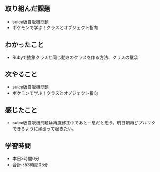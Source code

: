 ## 取り組んだ課題
- suica版自販機問題
- ポケモンで学ぶ！クラスとオブジェクト指向
## わかったこと
-  Rubyで抽象クラスと同じ動きのクラスを作る方法、クラスの継承
## 次やること
- suica版自販機問題
- ポケモンで学ぶ！クラスとオブジェクト指向
## 感じたこと
- suica版自販機問題は再度修正中であと一息だと思う。明日朝再びプルリクできるように頑張って起きたい。
## 学習時間
- 本日3時間0分<br>
- 合計:553時間05分

